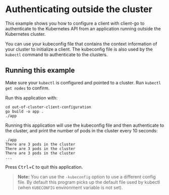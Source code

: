 # Authenticating outside the cluster

This example shows you how to configure a client with client-go to authenticate
to the Kubernetes API from an application running outside the Kubernetes
cluster.

You can use your kubeconfig file that contains the context information
of your cluster to initialize a client. The kubeconfig file is also used
by the `kubectl` command to authenticate to the clusters.

## Running this example

Make sure your `kubectl` is configured and pointed to a cluster. Run
`kubectl get nodes` to confirm.

Run this application with:

    cd out-of-cluster-client-configuration
    go build -o app .
    ./app

Running this application will use the kubeconfig file and then authenticate to the
cluster, and print the number of pods in the cluster every 10 seconds:

    ./app
    There are 3 pods in the cluster
    There are 3 pods in the cluster
    There are 3 pods in the cluster
    ...

Press <kbd>Ctrl</kbd>+<kbd>C</kbd> to quit this application.

> **Note:** You can use the `-kubeconfig` option to use a different config file. By default
this program picks up the default file used by kubectl (when `KUBECONFIG`
environment variable is not set).
